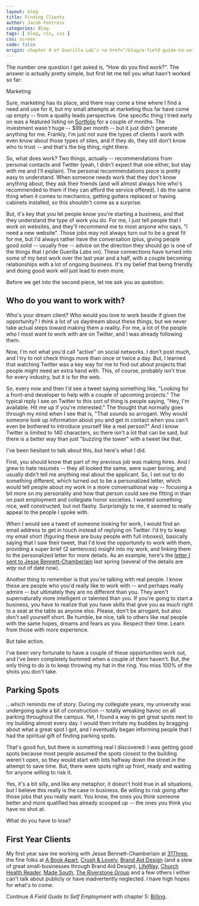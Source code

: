 ```yaml
---
layout: blog
title: Finding Clients
author: Jacob Fentress
categories: Blog
tags: [ blog, rss, css ]
css: screen
code: false
origin: chapter 4 of Guerilla Lab’s <a href="/blog/a-field-guide-to-self-employment.html">A Field Guide to Self Employment</a>
---
```


The number one question I get asked is, "How do you find work?". The answer is actually pretty simple, but first let me tell you what hasn't worked so far:

Marketing

Sure, marketing has its place, and there may come a time where I find a need and use for it, but my small attempts at marketing thus far have come up empty -- from a quality leads perspective. One specific thing I tried early on was a featured listing on [Sortfolio](http://sortfolio.com) for a couple of months. The investment wasn't huge -- $99 per month -- but it just didn't generate anything for me. Frankly, I'm just not sure the types of clients I work with even know about those types of sites, and if they do, they still don't know who to trust -- and that's the big thing, right there.

So, what does work? Two things, actually -- recommendations from personal contacts and Twitter (yeah, I didn't expect that one either, but stay with me and I'll explain). The personal recommendations piece is pretty easy to understand. When someone needs work that they don't know anything about, they ask their friends (and will almost always hire who's recommended to them if they can afford the service offered). I do the same thing when it comes to mechanics, getting gutters replaced or having cabinets installed, so this shouldn't come as a surprise.

But, it's key that you let people know you're starting a business, and that they understand the type of work you do. For me, I just tell people that I work on websites, and they'll recommend me to most anyone who says, "I need a new website". Those jobs may not always turn out to be a great fit for me, but I'd always rather have the conversation (plus, giving people good solid -- usually free -- advice on the direction they should go is one of the things that I pride Guerilla Labs on). These connections have turned into some of my best work over the last year and a half, with a couple becoming relationships with a lot of ongoing business. It's my belief that being friendly and doing good work will just lead to even more.

Before we get into the second piece, let me ask you as question.

## Who do you want to work with?

Who's your dream client? Who would you love to work beside if given the opportunity? I think a lot of us daydream about these things, but we never take actual steps toward making them a reality. For me, a lot of the people who I most want to work with are on Twitter, and I was already following them.

Now, I'm not what you'd call "active" on social networks. I don't post much, and I try to not check things more than once or twice a day. But, I learned that watching Twitter was a key way for me to find out about projects that people might need an extra hand with. This, of course, probably isn't true for every industry, but it is for the web.

So, every now and then I'd see a tweet saying something like, "Looking for a front-end developer to help with a couple of upcoming projects." The typical reply I see on Twitter to this sort of thing is people saying, "Hey, I'm available. Hit me up if you're interested." The thought that normally goes through my mind when I see that is, "That sounds so arrogant. Why would someone look up information about you and get in contact when you can't even be bothered to introduce yourself like a real person?" And I know Twitter is limited to 140 characters, so there isn't a lot that can be said, but there is a better way than just "buzzing the tower" with a tweet like that.

I've been hesitant to talk about this, but here's what I did.

First, you should know that part of my previous job was making hires. And I grew to hate resumés -- they all looked the same, were super boring, and usually didn't tell me anything real about the applicant. So, I set out to do something different, which turned out to be a personalized letter, which would tell people about my work in a more conversational way -- focusing a bit more on my personality and how that person could see me fitting in than on past employment and collegiate honor societies. I wanted something nice, well constructed, but not flashy. Surprisingly to me, it seemed to really appeal to the people I spoke with.

When I would see a tweet of someone looking for work, I would find an email address to get in touch instead of replying on Twitter. I'd try to keep my email short (figuring these are busy people with full inboxes), basically saying that I saw their tweet, that I'd love the opportunity to work with them, providing a super brief (2 sentences) insight into my work, and linking them to the personalized letter for more details. As an example, here's the [letter I sent to Jesse Bennett-Chamberlain](http://jacobfentress.com/31/) last spring (several of the details are _way_ out of date now).

Another thing to remember is that you're talking with real people. I know these are people who you'd really like to work with -- and perhaps really admire -- but ultimately they are no different than you. They aren't supernaturally more intelligent or talented than you. If you're going to start a business, you have to realize that you have skills that give you as much right to a seat at the table as anyone else. Please, don't be arrogant, but also don't sell yourself short. Be humble, be nice, talk to others like real people with the same hopes, dreams and fears as you. Respect their time. Learn from those with more experience.

But take action.

I've been very fortunate to have a couple of these opportunities work out, and I've been completely bummed when a couple of them haven't. But, the only thing to do is to keep throwing my hat in the ring. You miss 100% of the shots you don't take.

## Parking Spots

...which reminds me of story. During my collegiate years, my university was undergoing quite a bit of construction -- totally wreaking havoc on all parking throughout the campus. Yet, I found a way to get great spots next to my building almost every day. I would then irritate my buddies by bragging about what a great spot I got, and I eventually began informing people that I had the spiritual gift of finding parking spots.

That's good fun, but there is something real I discovered: I was getting good spots because most people assumed the spots closest to the building weren't open, so they would start with lots halfway down the street in the attempt to save time. But, there were spots right up front, ready and waiting for anyone willing to risk it.

Yes, it's a bit silly, and like any metaphor, it doesn't hold true in all situations, but I believe this really is the case in business. Be willing to risk going after those jobs that you really want. You know, the ones you think someone better and more qualified has already scooped up -- the ones you think you have no shot at.

What do you have to lose?

## First Year Clients

My first year saw me working with Jesse Bennett-Chamberlain at [31Three](http://31three.com), the fine folks at [A Book Apart](http://abookapart.com), [Crush & Lovely](http://crushlovely.com), [Brand Aid Design](http://www.brandaiddesignco.com) (and a slew of great small-businesses through Brand Aid Design), [LifeWay](http://www.lifeway.com), [Church Health Reader](http://chreader.org), [Made South](http://madesouth.com), [The Riverstone Group](http://www.theriverstonegroup.com) and a few others I either can't talk about publicly or have inadvertently neglected. I have high hopes for what's to come.

<div class="next">
    <p>Continue <em>A Field Guide to Self Employment</em> with chapter 5: <a href="{% post_url 2015-04-17-self-employment-5-billing %}">Billing</a>.</p>
</div>